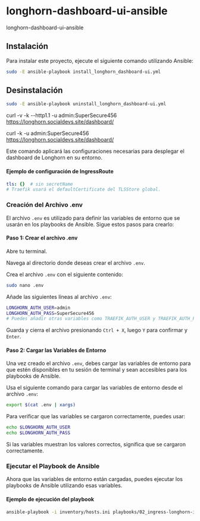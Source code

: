 # longhorn-dashboard-ui-ansible
longhorn-dashboard-ui-ansible

## Instalación

Para instalar este proyecto, ejecute el siguiente comando utilizando Ansible:

```bash
sudo -E ansible-playbook install_longhorn_dashboard-ui.yml
```




## Desinstalación

```bash
sudo -E ansible-playbook uninstall_longhorn_dashboard-ui.yml
```


curl -v -k --http1.1 -u admin:SuperSecure456 https://longhorn.socialdevs.site/dashboard/

curl -k -u admin:SuperSecure456 https://longhorn.socialdevs.site/dashboard/







Este comando aplicará las configuraciones necesarias para desplegar el dashboard de Longhorn en su entorno.



#### Ejemplo de configuración de IngressRoute

```yaml
tls: {}  # sin secretName
# Traefik usará el defaultCertificate del TLSStore global.
```

### Creación del Archivo .env

El archivo `.env` es utilizado para definir las variables de entorno que se usarán en los playbooks de Ansible. Sigue estos pasos para crearlo:

#### Paso 1: Crear el archivo .env

Abre tu terminal.

Navega al directorio donde deseas crear el archivo `.env`.

Crea el archivo `.env` con el siguiente contenido:

```bash
sudo nano .env
```

Añade las siguientes líneas al archivo `.env`:

```bash
LONGHORN_AUTH_USER=admin
LONGHORN_AUTH_PASS=SuperSecure456
# Puedes añadir otras variables como TRAEFIK_AUTH_USER y TRAEFIK_AUTH_PASS si lo necesitas
```

Guarda y cierra el archivo presionando `Ctrl + X`, luego `Y` para confirmar y `Enter`.

#### Paso 2: Cargar las Variables de Entorno

Una vez creado el archivo `.env`, debes cargar las variables de entorno para que estén disponibles en tu sesión de terminal y sean accesibles para los playbooks de Ansible.

Usa el siguiente comando para cargar las variables de entorno desde el archivo `.env`:

```bash
export $(cat .env | xargs)
```

Para verificar que las variables se cargaron correctamente, puedes usar:

```bash
echo $LONGHORN_AUTH_USER
echo $LONGHORN_AUTH_PASS
```

Si las variables muestran los valores correctos, significa que se cargaron correctamente.

### Ejecutar el Playbook de Ansible

Ahora que las variables de entorno están cargadas, puedes ejecutar los playbooks de Ansible utilizando esas variables.

#### Ejemplo de ejecución del playbook

```bash
ansible-playbook -i inventory/hosts.ini playbooks/02_ingress-longhorn-internal.yml
```
